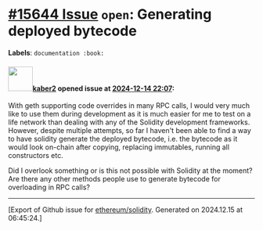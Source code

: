 # [\#15644 Issue](https://github.com/ethereum/solidity/issues/15644) `open`: Generating deployed bytecode
**Labels**: `documentation :book:`


#### <img src="https://avatars.githubusercontent.com/u/34914579?v=4" width="50">[kaber2](https://github.com/kaber2) opened issue at [2024-12-14 22:07](https://github.com/ethereum/solidity/issues/15644):

With geth supporting code overrides in many RPC calls, I would very much like to use them during development as it is much easier for me to test on a life network than dealing with any of the Solidity development frameworks. However, despite multiple attempts, so far I haven't been able to find a way to have solidity generate the deployed bytecode, i.e. the bytecode as it would look on-chain after copying, replacing immutables, running all constructors etc.

Did I overlook something or is this not possible with Solidity at the moment? Are there any other methods people use to generate bytecode for overloading in RPC calls?




-------------------------------------------------------------------------------



[Export of Github issue for [ethereum/solidity](https://github.com/ethereum/solidity). Generated on 2024.12.15 at 06:45:24.]
